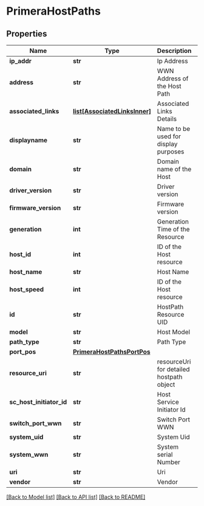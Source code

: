 # PrimeraHostPaths

## Properties
Name | Type | Description | Notes
------------ | ------------- | ------------- | -------------
**ip_addr** | **str** | Ip Address | [optional] 
**address** | **str** | WWN Address of the Host Path | [optional] 
**associated_links** | [**list[AssociatedLinksInner]**](AssociatedLinksInner.md) | Associated Links Details | [optional] 
**displayname** | **str** | Name to be used for display purposes | [optional] 
**domain** | **str** | Domain name of the Host | [optional] 
**driver_version** | **str** | Driver version    | [optional] 
**firmware_version** | **str** | Firmware version | [optional] 
**generation** | **int** | Generation Time of the Resource | [optional] 
**host_id** | **int** | ID of the Host resource | [optional] 
**host_name** | **str** | Host Name | [optional] 
**host_speed** | **int** | ID of the Host resource | [optional] 
**id** | **str** | HostPath Resource UID | [optional] 
**model** | **str** | Host Model | [optional] 
**path_type** | **str** | Path Type | [optional] 
**port_pos** | [**PrimeraHostPathsPortPos**](PrimeraHostPathsPortPos.md) |  | [optional] 
**resource_uri** | **str** | resourceUri for detailed hostpath object | [optional] 
**sc_host_initiator_id** | **str** | Host Service Initiator Id | [optional] 
**switch_port_wwn** | **str** | Switch Port WWN | [optional] 
**system_uid** | **str** | System Uid | [optional] 
**system_wwn** | **str** | System serial Number    | [optional] 
**uri** | **str** | Uri  | [optional] 
**vendor** | **str** | Vendor | [optional] 

[[Back to Model list]](../README.md#documentation-for-models) [[Back to API list]](../README.md#documentation-for-api-endpoints) [[Back to README]](../README.md)


